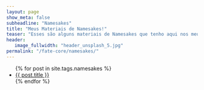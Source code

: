 ```yaml
---
layout: page
show_meta: false
subheadline: "Namesakes"
title: "Meus Materiais de Namesakes!"
teaser: "Esses são alguns materiais de Namesakes que tenho aqui nos meus cacarecos. Fique a vontade para se Servir"
header:
   image_fullwidth: "header_unsplash_5.jpg"
permalink: "/fate-core/namesakes/"
---
```

<ul>
    {% for post in site.tags.namesakes %}
    <li><a href="{{ site.url }}{{ post.url }}">{{ post.title }}</a></li>
    {% endfor %}
</ul>
